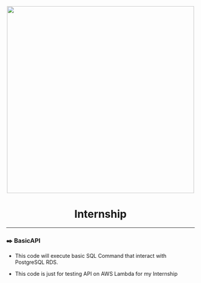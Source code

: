 <div id="header" align="center">
  <img src="https://i.imgur.com/c7iirLS.jpg" width="500"/>
    <div>
    </div>
    <h1>Internship</h1>
</div>

---

### :black_nib: BasicAPI

- This code will execute basic SQL Command that interact with PostgreSQL RDS.

- This code is just for testing API on AWS Lambda  for my Internship

